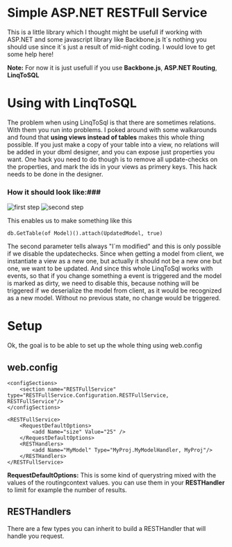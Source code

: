 ﻿Simple ASP.NET RESTFull Service
===============================

This is a little library which I thought might be usefull if working with ASP.NET and some javascript library like Backbone.js
It´s nothing you should use since it´s just a result of mid-night coding. I would love to get some help here!

**Note:** For now it is just usefull if you use **Backbone.js**, **ASP.NET Routing**, **LinqToSQL**

Using with LinqToSQL
====================

The problem when using LinqToSql is that there are sometimes relations. With them you run into problems.
I poked around with some walkarounds and found that **using views instead of tables** makes this whole thing possible.
If you just make a copy of your table into a view, no relations will be added in your dbml designer, and you can expose
just properties you want. One hack you need to do though is to remove all update-checks on the properties, and mark
the ids in your views as primery keys. This hack needs to be done in the designer.

### How it should look like:###

![first step](Simple-ASP.NET-RESTFull-Service/raw/master/res/one.jpg)
![second step](Simple-ASP.NET-RESTFull-Service/raw/master/res/two.jpg)

This enables us to make something like this

	db.GetTable(of Model)().attach(UpdatedModel, true)

The second parameter tells always "I´m modified" and this is only possible if we disable the updatechecks.
Since when getting a model from client, we instantiate a view as a new one, but actually it should not
be a new one but one, we want to be updated. And since this whole LinqToSql works with events, so that
if you change something a event is triggered and the model is marked as dirty, we need to disable this,
because nothing will be triggered if we deserialize the model from client, as it would be recognized as a new
model. Without no previous state, no change would be triggered.

Setup 
=====

Ok, the goal is to be able to set up the whole thing using web.config

web.config
----------

    <configSections>
		<section name="RESTFullService" type="RESTFullService.Configuration.RESTFullService, RESTFullService"/>
    </configSections>

    <RESTFullService>
		<RequestDefaultOptions>
			<add Name="size" Value="25" />
		</RequestDefaultOptions>
		<RESTHandlers>
			<add Name="MyModel" Type="MyProj.MyModelHandler, MyProj"/>
		</RESTHandlers>
    </RESTFullService>

**RequestDefaultOptions:** This is some kind of querystring mixed with the values of the routingcontext values. you can use them in your **RESTHandler** to limit for example the number of results.

RESTHandlers
------------

There are a few types you can inherit to build a RESTHandler that will handle you request.

